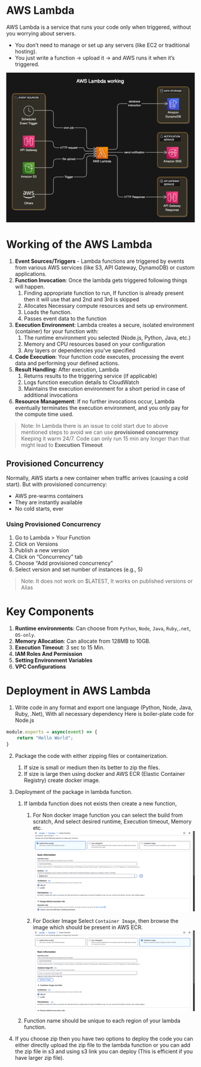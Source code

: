 # AWS Lambda
AWS Lambda is a service that runs your code only when triggered, without you worrying about servers.
* You don’t need to manage or set up any servers (like EC2 or traditional hosting).
* You just write a function → upload it → and AWS runs it when it’s triggered.


![AWS Lambda](./Assets/lambda_working.png)
# Working of the AWS Lambda
1. **Event Sources/Triggers** - Lambda functions are triggered by events from various AWS services (like S3, API Gateway, DynamoDB) or custom applications.
2. **Function Invocation**: Once the lambda gets triggered following things will happen.
    1. Finding appropriate function to run, If function is already present then it will use that and 2nd and 3rd is skipped
    2. Allocates Necessary compute resources and sets up environment.
    3. Loads the function.
    4. Passes event data to the function
3. **Execution Environment**: Lambda creates a secure, isolated environment (container) for your function with:
    1. The runtime environment you selected (Node.js, Python, Java, etc.)
    2. Memory and CPU resources based on your configuration
    3. Any layers or dependencies you've specified
4. **Code Execution**: Your function code executes, processing the event data and performing your defined actions.
5. **Result Handling**: After execution, Lambda
    1. Returns results to the triggering service (if applicable)
    2. Logs function execution details to CloudWatch
    3. Maintains the execution environment for a short period in case of additional invocations
6. **Resource Management**: If no further invocations occur, Lambda eventually terminates the execution environment, and you only pay for the compute time used.

> Note: In Lambda there is an issue to cold start due to above mentioned steps to avoid we can use **provisioned concurrency** Keeping it warm 24/7.
> Code can only run 15 min any longer than that might lead to **Execution Timeout**

## Provisioned Concurrency
Normally, AWS starts a new container when traffic arrives (causing a cold start). But with provisioned concurrency:
* AWS pre-warms containers
* They are instantly available
* No cold starts, ever

### Using Provisioned Concurrency
1.	Go to Lambda > Your Function
2.	Click on Versions
3.	Publish a new version
4.	Click on “Concurrency” tab
5.	Choose “Add provisioned concurrency”
6.	Select version and set number of instances (e.g., 5)

> Note: It does not work on $LATEST, It works on published versions or Alias

# Key Components
1. **Runtime environments**: Can choose from `Python`, `Node`, `Java`, `Ruby`,`.net`, `OS-only`.
2. **Memory Allocation**: Can allocate from 128MB to 10GB. 
3. **Execution Timeout**: 3 sec to 15 Min.
4. **IAM Roles And Permission**
5. **Setting Environment Variables**
6. **VPC Configurations**


# Deployment in AWS Lambda
1. Write code in any format and export one language (Python, Node, Java, Ruby, .Net), With all necessary dependency
Here is boiler-plate code for Node.js
```js
module.exports = async(event) => {
    return "Hello World";
}
```

2. Package the code with either zipping files or containerization.
    1. If size is small or medium then its better to zip the files.
    2. If size is large then using docker and AWS ECR (Elastic Container Registry) create docker image.
3. Deployment of the package in lambda function.
    1. If lambda function does not exists then create a new function,
        1. For Non docker image function you can select the build from scratch, And select desired runtime, Execution timeout, Memory etc.
        ![AWS Create Scratch](./Assets/lambda_scratch.png)

        2. For Docker Image Select `Container Image`,
        then browse the image which should be present in AWS ECR.
        ![AWS Container](./Assets/lambda_container.png)
    2. Function name should be unique to each region of your lambda function.

4. If you choose zip then you have two options to deploy the code you can either directly upload the zip file to the lambda function or you can add the zip file in s3 and using s3 link you can deploy (This is efficient if you have larger zip file).


    
